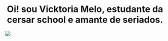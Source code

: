 <h1 align="center" >Oi! sou Vicktoria Melo, estudante da cersar school e amante de seriados.</h1>

<img src="https://img1.picmix.com/output/pic/normal/1/6/4/7/11307461_d69aa.gif" align="center">
